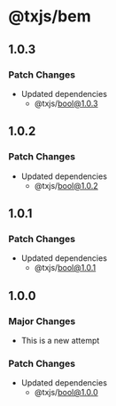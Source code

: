 # @txjs/bem

## 1.0.3

### Patch Changes

- Updated dependencies
  - @txjs/bool@1.0.3

## 1.0.2

### Patch Changes

- Updated dependencies
  - @txjs/bool@1.0.2

## 1.0.1

### Patch Changes

- Updated dependencies
  - @txjs/bool@1.0.1

## 1.0.0

### Major Changes

- This is a new attempt

### Patch Changes

- Updated dependencies
  - @txjs/bool@1.0.0
